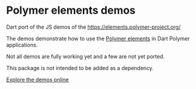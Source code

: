 # Polymer elements demos
Dart port of the JS demos of the https://elements.polymer-project.org/
  
The demos demonstrate how to use the 
[Polymer elements](https://pub.dartlang.org/packages/polymer_elements) in Dart 
Polymer applications.

Not all demos are fully working yet and a few are not yet ported.

This package is not intended to be added as a dependency.
  
  
[Explore the demos online](http://bwu-dart.github.io/polymer_elements_demos/web/index.html)
